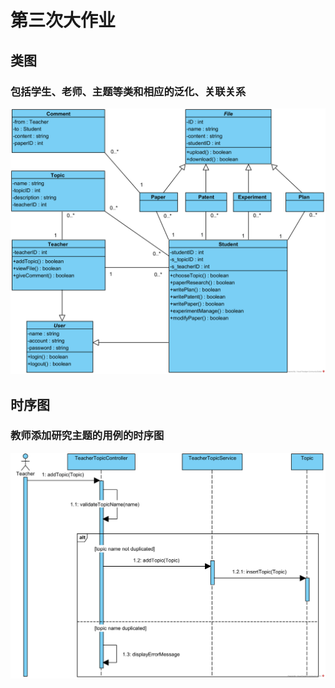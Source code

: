 
# 第三次大作业

## 类图

### 包括学生、老师、主题等类和相应的泛化、关联关系

![类图](imgs/类图.png "类图")

## 时序图

### 教师添加研究主题的用例的时序图

![添加主题](imgs/sequences/AddTopicSequence.png "添加主题")

